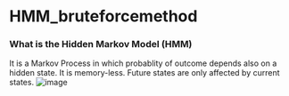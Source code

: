 # HMM_bruteforcemethod
### What is the Hidden Markov Model (HMM) 
It is a Markov Process in which probablity of outcome depends also on a hidden state. 
It is memory-less. Future states are only affected by current states. 
![image](https://user-images.githubusercontent.com/81331767/112393995-53177880-8cd2-11eb-899d-6387d2ce3d57.png)

